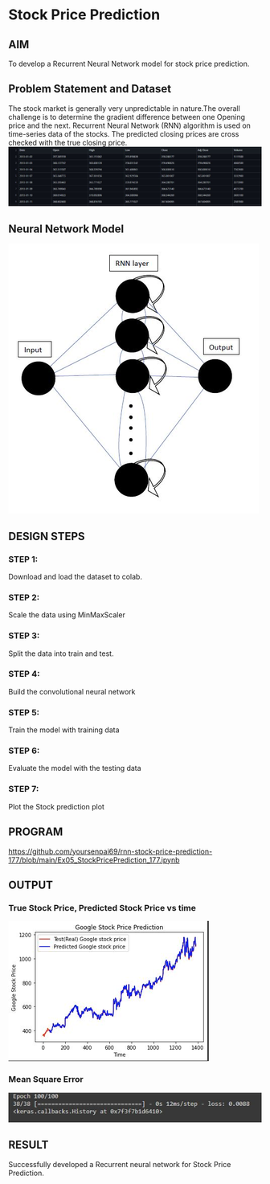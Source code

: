 # Stock Price Prediction

## AIM

To develop a Recurrent Neural Network model for stock price prediction.

## Problem Statement and Dataset
The stock market is generally very unpredictable in nature.The overall challenge is to determine the gradient difference between one Opening price and the next.
Recurrent Neural Network (RNN) algorithm is used on time-series data of the stocks. The predicted closing prices are cross checked with the true closing price.
<img src="https://github.com/yoursenpai69/rnn-stock-price-prediction-177/blob/main/dataset.JPG" alt="not available" title="Optional title">
## Neural Network Model

<img src="https://github.com/yoursenpai69/rnn-stock-price-prediction-177/blob/main/nn_arch.JPG" alt="not available" title="Optional title">

## DESIGN STEPS
### STEP 1:
Download and load the dataset to colab.

### STEP 2:
Scale the data using MinMaxScaler

### STEP 3:
Split the data into train and test.

### STEP 4:
Build the convolutional neural network

### STEP 5:
Train the model with training data

### STEP 6:
Evaluate the model with the testing data

### STEP 7:
Plot the Stock prediction plot

## PROGRAM

https://github.com/yoursenpai69/rnn-stock-price-prediction-177/blob/main/Ex05_StockPricePrediction_177.ipynb

## OUTPUT

### True Stock Price, Predicted Stock Price vs time

<img src="https://github.com/yoursenpai69/rnn-stock-price-prediction-177/blob/main/output.JPG" alt="not available" title="Optional title">

### Mean Square Error

<img src="https://github.com/yoursenpai69/rnn-stock-price-prediction-177/blob/main/mse.JPG" alt="not available" title="Optional title">

## RESULT
Successfully developed a Recurrent neural network for Stock Price Prediction.
